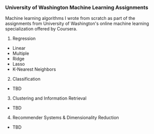 ### University of Washington Machine Learning Assignments

Machine learning algorithms I wrote from scratch as part of the assignments from University of Washington's online machine learning specialization offered by Coursera.

1. Regression
  * Linear 
  * Multiple 
  * Ridge
  * Lasso 
  * K-Nearest Neighbors
2. Classification
  * TBD
3. Clustering and Information Retrieval
  * TBD
4. Recommender Systems & Dimensionality Reduction
  * TBD
